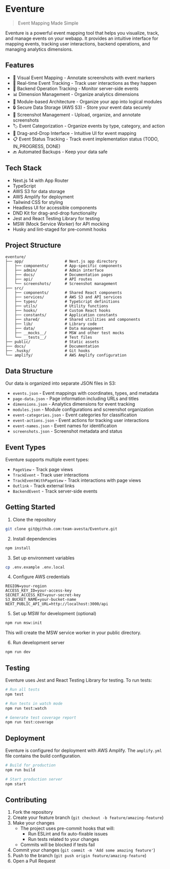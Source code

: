 # Eventure

> Event Mapping Made Simple

Eventure is a powerful event mapping tool that helps you visualize, track, and manage events on your webapp. It provides an intuitive interface for mapping events, tracking user interactions, backend operations, and managing analytics dimensions.

## Features

- 📍 Visual Event Mapping - Annotate screenshots with event markers
- 🔄 Real-time Event Tracking - Track user interactions as they happen
- 🔧 Backend Operation Tracking - Monitor server-side events
- 📊 Dimension Management - Organize analytics dimensions
- 📱 Module-based Architecture - Organize your app into logical modules
- 🔒 Secure Data Storage (AWS S3) - Store your event data securely
- 📸 Screenshot Management - Upload, organize, and annotate screenshots
- 🏷️ Event Categorization - Organize events by type, category, and action
- 🔄 Drag-and-Drop Interface - Intuitive UI for event mapping
- 📋 Event Status Tracking - Track event implementation status (TODO, IN_PROGRESS, DONE)
- 🔙 Automated Backups - Keep your data safe

## Tech Stack

- Next.js 14 with App Router
- TypeScript
- AWS S3 for data storage
- AWS Amplify for deployment
- Tailwind CSS for styling
- Headless UI for accessible components
- DND Kit for drag-and-drop functionality
- Jest and React Testing Library for testing
- MSW (Mock Service Worker) for API mocking
- Husky and lint-staged for pre-commit hooks

## Project Structure

```
eventure/
├── app/                  # Next.js app directory
│   ├── components/       # App-specific components
│   ├── admin/            # Admin interface
│   ├── docs/             # Documentation pages
│   ├── api/              # API routes
│   └── screenshots/      # Screenshot management
├── src/
│   ├── components/       # Shared React components
│   ├── services/         # AWS S3 and API services
│   ├── types/            # TypeScript definitions
│   ├── utils/            # Utility functions
│   ├── hooks/            # Custom React hooks
│   ├── constants/        # Application constants
│   ├── shared/           # Shared utilities and components
│   ├── lib/              # Library code
│   ├── data/             # Data management
│   ├── __mocks__/        # MSW and other test mocks
│   └── __tests__/        # Test files
├── public/               # Static assets
├── docs/                 # Documentation
├── .husky/               # Git hooks
└── amplify/              # AWS Amplify configuration
```

## Data Structure

Our data is organized into separate JSON files in S3:

- `events.json` - Event mappings with coordinates, types, and metadata
- `page-data.json` - Page information including URLs and titles
- `dimensions.json` - Analytics dimensions for event tracking
- `modules.json` - Module configurations and screenshot organization
- `event-categories.json` - Event categories for classification
- `event-actions.json` - Event actions for tracking user interactions
- `event-names.json` - Event names for identification
- `screenshots.json` - Screenshot metadata and status

## Event Types

Eventure supports multiple event types:

- `PageView` - Track page views
- `TrackEvent` - Track user interactions
- `TrackEventWithPageView` - Track interactions with page views
- `Outlink` - Track external links
- `BackendEvent` - Track server-side events

## Getting Started

1. Clone the repository

```bash
git clone git@github.com:team-avesta/Eventure.git
```

2. Install dependencies

```bash
npm install
```

3. Set up environment variables

```bash
cp .env.example .env.local
```

4. Configure AWS credentials

```env
REGION=your-region
ACCESS_KEY_ID=your-access-key
SECRET_ACCESS_KEY=your-secret-key
S3_BUCKET_NAME=your-bucket-name
NEXT_PUBLIC_API_URL=http://localhost:3000/api
```

5. Set up MSW for development (optional)

```bash
npm run msw:init
```

This will create the MSW service worker in your public directory.

6. Run development server

```bash
npm run dev
```

## Testing

Eventure uses Jest and React Testing Library for testing. To run tests:

```bash
# Run all tests
npm test

# Run tests in watch mode
npm run test:watch

# Generate test coverage report
npm run test:coverage
```

## Deployment

Eventure is configured for deployment with AWS Amplify. The `amplify.yml` file contains the build configuration.

```bash
# Build for production
npm run build

# Start production server
npm start
```

## Contributing

1. Fork the repository
2. Create your feature branch (`git checkout -b feature/amazing-feature`)
3. Make your changes
   - The project uses pre-commit hooks that will:
     - Run ESLint and fix auto-fixable issues
     - Run tests related to your changes
   - Commits will be blocked if tests fail
4. Commit your changes (`git commit -m 'Add some amazing feature'`)
5. Push to the branch (`git push origin feature/amazing-feature`)
6. Open a Pull Request
